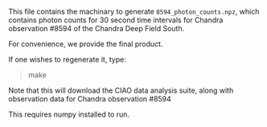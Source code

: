 This file contains the machinary to generate `8594_photon_counts.npz`, which contains photon counts for 30 second time intervals for Chandra observation #8594 of the Chandra Deep Field South.

For convenience, we provide the final product.

If one wishes to regenerate it, type:

> make

Note that this will download the CIAO data analysis suite, along with observation data for Chandra observation #8594

This requires numpy installed to run.
